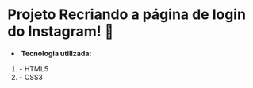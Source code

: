 # Projeto Recriando a página de login do Instagram! :calling:





- ​	**Tecnologia utilizada:**

1. \- HTML5
2. \- CSS3



